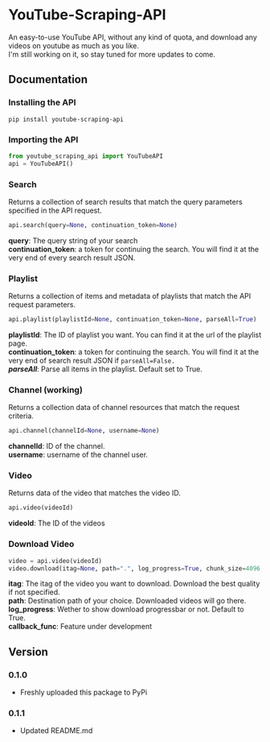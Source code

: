 # YouTube-Scraping-API
An easy-to-use YouTube API, without any kind of quota, and download any videos on youtube as much as you like. <br />
I'm still working on it, so stay tuned for more updates to come.

## Documentation

### Installing the API
```pip install youtube-scraping-api```

### Importing the API
```python
from youtube_scraping_api import YouTubeAPI
api = YouTubeAPI()
```

### Search
Returns a collection of search results that match the query parameters specified in the API request.
```python
api.search(query=None, continuation_token=None)
```
**query**: The query string of your search <br />
**continuation_token**: a token for continuing the search. You will find it at the very end of every search result JSON.

### Playlist
Returns a collection of items and metadata of playlists that match the API request parameters.
```python
api.playlist(playlistId=None, continuation_token=None, parseAll=True)
```
**playlistId**: The ID of playlist you want. You can find it at the url of the playlist page. <br />
**continuation_token**: a token for continuing the search. You will find it at the very end of search result JSON if ```parseAll=False.``` <br />
***parseAll***: Parse all items in the playlist. Default set to True.

### Channel (working)
Returns a collection data of channel resources that match the request criteria.
```python
api.channel(channelId=None, username=None)
```
**channelId**: ID of the channel. <br />
**username**: username of the channel user. <br />

### Video
Returns data of the video that matches the video ID.
```python
api.video(videoId)
```
**videoId**: The ID of the videos

### Download Video
```python
video = api.video(videoId)
video.download(itag=None, path=".", log_progress=True, chunk_size=4096, callback_func=None)
```
**itag**: The itag of the video you want to download. Download the best quality if not specified. <br />
**path**: Destination path of your choice. Downloaded videos will go there. <br />
**log_progress**: Wether to show download progressbar or not. Default to True. <br />
**callback_func**: Feature under development

## Version

### 0.1.0
- Freshly uploaded this package to PyPi

### 0.1.1
- Updated README.md
